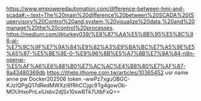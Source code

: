 https://www.empoweredautomation.com/difference-between-hmi-and-scada#:~:text=The%20main%20difference%20between%20SCADA%20(Supervisory%20Control%20and,system,%20visualize%20data,%20and%20manage%20the%20control%20processes.
https://medium.com/@turkey039/%E8%87%AA%E5%8B%95%E5%8C%96-ai-%E7%9C%9F%E7%9A%84%E9%82%A3%E9%BA%BC%E7%A5%9E%E5%A5%87-%E5%BE%9E-0-%E9%96%8B%E5%A7%8B%E7%9A%84-n8n-openai-%E5%AF%A6%E6%88%B0%E7%AC%AC%E4%B8%80%E7%AF%87-8a43480369db
https://ithelp.ithome.com.tw/articles/10365452
usr name anne
pw Docker202506
token -wwPz7xguOBGC-KJzIQPgQ17dRedMWXzi6fRhCCjgc9Tg4gowOb-MOUHxoPnLxiUsbv2djSx10swBTk7UtbFxQ==
